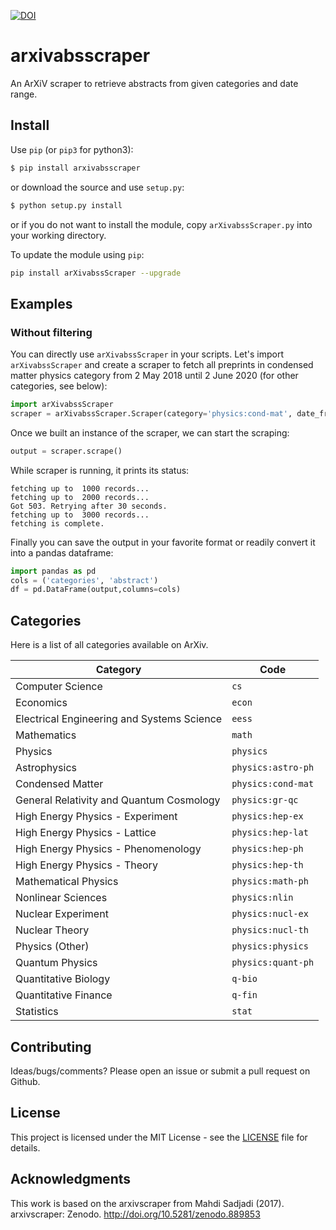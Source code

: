 [![DOI](https://zenodo.org/badge/DOI/10.5281/zenodo.889853.svg)](https://doi.org/10.5281/zenodo.889853)

# arxivabsscraper
An ArXiV scraper to retrieve abstracts from given categories and date range.

## Install

Use `pip` (or `pip3` for python3):

```bash
$ pip install arxivabsscraper
```

or download the source and use `setup.py`:

```bash
$ python setup.py install
```

or if you do not want to install the module, copy `arXivabssScraper.py` into your working
directory.

To update the module using `pip`:
```bash
pip install arXivabssScraper --upgrade
```

## Examples

### Without filtering

You can directly use `arXivabssScraper` in your scripts. Let's import `arXivabssScraper`
and create a scraper to fetch all preprints in condensed matter physics category
from 2 May 2018 until 2 June 2020 (for other categories, see below):

```python
import arXivabssScraper
scraper = arXivabssScraper.Scraper(category='physics:cond-mat', date_from='2018-05-02',date_until='2020-06-02')
```
Once we built an instance of the scraper, we can start the scraping:

```python
output = scraper.scrape()
```
While scraper is running, it prints its status:

```
fetching up to  1000 records...
fetching up to  2000 records...
Got 503. Retrying after 30 seconds.
fetching up to  3000 records...
fetching is complete.
```

Finally you can save the output in your favorite format or readily convert it into a pandas dataframe:
```python
import pandas as pd
cols = ('categories', 'abstract')
df = pd.DataFrame(output,columns=cols)
```


## Categories
Here is a list of all categories available on ArXiv.

| Category | Code |
| --- | --- |
| Computer Science | `cs` |
| Economics | `econ` |
| Electrical Engineering and Systems Science | `eess` |
| Mathematics | `math` |
| Physics | `physics` |
| Astrophysics | `physics:astro-ph` |
| Condensed Matter | `physics:cond-mat` |
| General Relativity and Quantum Cosmology | `physics:gr-qc` |
| High Energy Physics - Experiment | `physics:hep-ex` |
| High Energy Physics - Lattice | `physics:hep-lat` |
| High Energy Physics - Phenomenology | `physics:hep-ph` |
| High Energy Physics - Theory | `physics:hep-th` |
| Mathematical Physics | `physics:math-ph` |
| Nonlinear Sciences | `physics:nlin` |
| Nuclear Experiment | `physics:nucl-ex` |
| Nuclear Theory | `physics:nucl-th` |
| Physics (Other) | `physics:physics` |
| Quantum Physics | `physics:quant-ph` |
| Quantitative Biology | `q-bio` |
| Quantitative Finance | `q-fin` |
| Statistics | `stat` |

## Contributing
Ideas/bugs/comments? Please open an issue or submit a pull request on Github.

## License
This project is licensed under the MIT License - see the [LICENSE](LICENSE) file for details.

## Acknowledgments
This work is based on the arxivscraper from 
Mahdi Sadjadi (2017). arxivscraper: Zenodo. http://doi.org/10.5281/zenodo.889853
